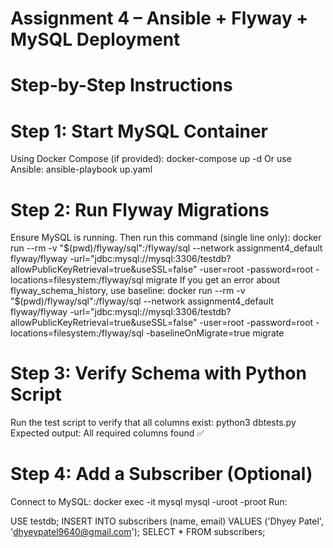# Assignment 4 – Ansible + Flyway + MySQL Deployment
# Step-by-Step Instructions
# Step 1: Start MySQL Container
Using Docker Compose (if provided):
docker-compose up -d
Or use Ansible:
ansible-playbook up.yaml
# Step 2: Run Flyway Migrations
Ensure MySQL is running. Then run this command (single line only):
docker run --rm -v "$(pwd)/flyway/sql":/flyway/sql --network assignment4_default flyway/flyway -url="jdbc:mysql://mysql:3306/testdb?allowPublicKeyRetrieval=true&useSSL=false" -user=root -password=root -locations=filesystem:/flyway/sql migrate
If you get an error about flyway_schema_history, use baseline:
docker run --rm -v "$(pwd)/flyway/sql":/flyway/sql --network assignment4_default flyway/flyway -url="jdbc:mysql://mysql:3306/testdb?allowPublicKeyRetrieval=true&useSSL=false" -user=root -password=root -locations=filesystem:/flyway/sql -baselineOnMigrate=true migrate
# Step 3: Verify Schema with Python Script
Run the test script to verify that all columns exist:
python3 dbtests.py
Expected output: All required columns found ✅
# Step 4: Add a Subscriber (Optional)
Connect to MySQL:
docker exec -it mysql mysql -uroot -proot
Run:

USE testdb;
INSERT INTO subscribers (name, email) VALUES ('Dhyey Patel', 'dhyeypatel9640@gmail.com');
SELECT * FROM subscribers;



